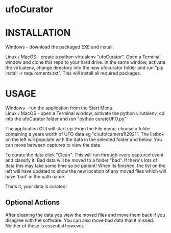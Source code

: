 # ufoCurator

INSTALLATION
============
Windows - download the packaged EXE and install.

Linux / MacOS - create a python virtualenv "ufoCurator". Open a Terminal window and clone this repo to your hard drive. In the same window, activate the virtualenv, change directory into the new ufocurator folder and run "pip install -r requirements.txt". This will install all required packages. 

USAGE
=====
Windows - run the application from the Start Menu.  
Linux / MacOS - open a Terminal window, activate the python virutalenv, cd into the ufoCurator folder and run "python curateUFO.py"

The application GUI will start up. From the File menu, choose a folder containing a years worth of UFO data eg "c:\ufo\camera1\2021". The listbox on the left will populate with the data in the selected folder and below. You can move between captures to view the data.  

To curate the data click "Clean". This will run through every captured event and classify it. Bad data will be moved to a folder "bad". If there's lots of data this may take some time so be patient! When its finished, the list on the left will have updated to show the new location of any moved files which will have 'bad' in the path name.   

Thats it, your data is curated!  

Optional Actions
----------------
After cleaning the data you view the moved files and move them back if you disagree with the  software. You can also move bad data  that it missed.  Neither of these is essential however. 
